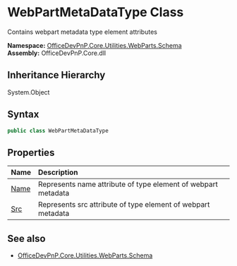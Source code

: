 # WebPartMetaDataType Class
 Contains webpart metadata type element attributes   

**Namespace:** [OfficeDevPnP.Core.Utilities.WebParts.Schema](OfficeDevPnP.Core.Utilities.WebParts.Schema.md)  
**Assembly:** OfficeDevPnP.Core.dll  
## Inheritance Hierarchy
System.Object  
## Syntax
```C#
public class WebPartMetaDataType
```
## Properties
|**Name**|**Description**|
|:-----|:-----|
| [Name](OfficeDevPnP.Core.Utilities.WebParts.Schema.WebPartMetaDataType.Name.md) | Represents name attribute of type element of webpart metadata
| [Src](OfficeDevPnP.Core.Utilities.WebParts.Schema.WebPartMetaDataType.Src.md) | Represents src attribute of type element of webpart metadata
## See also
- [OfficeDevPnP.Core.Utilities.WebParts.Schema](OfficeDevPnP.Core.Utilities.WebParts.Schema.md)
